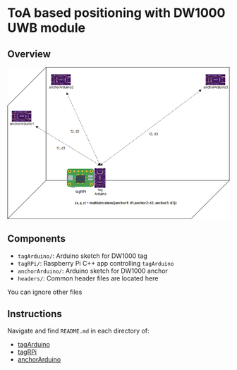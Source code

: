 # ToA based positioning with DW1000 UWB module

## Overview

![](_assets/overview.DrawIO.png)

## Components

- `tagArduino/`: Arduino sketch for DW1000 tag
- `tagRPi/`: Raspberry Pi C++ app controlling `tagArduino`
- `anchorArduino/`: Arduino sketch for DW1000 anchor
- `headers/`: Common header files are located here

You can ignore other files

## Instructions

Navigate and find `README.md` in each directory of:

- [tagArduino](tagArduino)
- [tagRPi](tagRPi)
- [anchorArduino](anchorArduino)
